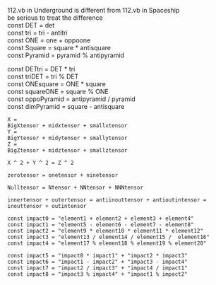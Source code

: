 112.vb in Underground is different from 112.vb in Spaceship </br>
be serious to treat the difference </br>
const DET = det  </br>
const tri = tri - antitri  </br>
const ONE = one + oppoone  </br>
const Square = square * antisquare  </br>
const Pyramid = pyramid % antipyramid  </br>

const DETtri = DET * tri  </br>
const triDET = tri % DET  </br>
const ONEsquare = ONE * square  </br>
const squareONE = square % ONE  </br> 
const oppoPyramid = antipyramid / pyramid  </br>
const dimPyramid = square - antisquare  </br>

    X =  
    BigXtensor + midxtensor + smallxtensor
    Y =
    BigYtensor + midytensor + smallytensor
    Z =
    BigZtensor + midztensor + smallztensor

    X ^ 2 + Y ^ 2 = Z ^ 2

    zerotensor = onetensor + ninetensor

    Nulltensor = Ntensor + NNtensor + NNNtensor

    innertensor + outertensor = antiinouttensor + antioutintensor = inouttensor + outintensor

    const impact0 = "element1 + element2 + element3 + element4"
    const impact1 = "element5 - element6 - element7 - element8"
    const impact2 = "element9 * element10 * element11 * element12"
    const impact3 = "element13 / element14 / element15 /  element16"
    const impact4 = "element17 % element18 % element19 % element20"

    const impact5 = "impact0 * impact1" + "impact2 * impact3"
    const impact6 = "impact1 - impact2" + "impact3 - impact4"
    const impact7 = "impact2 / impact3" + "impact4 / impact1"
    const impact8 = "impact3 % impact4" + "impact1 % impact2"
